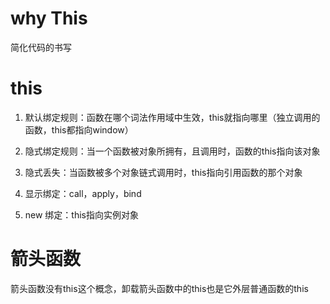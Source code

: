 # why This
简化代码的书写

# this
1. 默认绑定规则：函数在哪个词法作用域中生效，this就指向哪里（独立调用的函数，this都指向window）

2. 隐式绑定规则：当一个函数被对象所拥有，且调用时，函数的this指向该对象

3. 隐式丢失：当函数被多个对象链式调用时，this指向引用函数的那个对象

4. 显示绑定：call，apply，bind

5. new 绑定：this指向实例对象

# 箭头函数
箭头函数没有this这个概念，卸载箭头函数中的this也是它外层普通函数的this